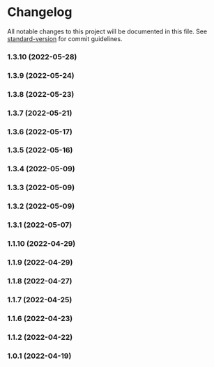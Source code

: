 # Changelog

All notable changes to this project will be documented in this file. See [standard-version](https://github.com/conventional-changelog/standard-version) for commit guidelines.

### 1.3.10 (2022-05-28)

### 1.3.9 (2022-05-24)

### 1.3.8 (2022-05-23)

### 1.3.7 (2022-05-21)

### 1.3.6 (2022-05-17)

### 1.3.5 (2022-05-16)

### 1.3.4 (2022-05-09)

### 1.3.3 (2022-05-09)

### 1.3.2 (2022-05-09)

### 1.3.1 (2022-05-07)

### 1.1.10 (2022-04-29)

### 1.1.9 (2022-04-29)

### 1.1.8 (2022-04-27)

### 1.1.7 (2022-04-25)

### 1.1.6 (2022-04-23)

### 1.1.2 (2022-04-22)

### 1.0.1 (2022-04-19)
